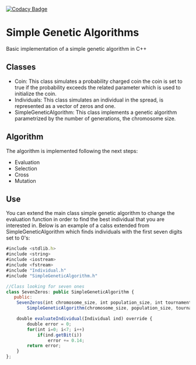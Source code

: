 [![Codacy Badge](https://api.codacy.com/project/badge/Grade/76636b4d2fb74ecfb5cb7d0030db50df)](https://www.codacy.com/manual/MaxSob/SimpleGeneticAlgorithm?utm_source=github.com&amp;utm_medium=referral&amp;utm_content=MaxSob/SimpleGeneticAlgorithm&amp;utm_campaign=Badge_Grade)
# Simple Genetic Algorithms
Basic implementation of a simple genetic algorithm in C++

## Classes
  * Coin: This class simulates a probability charged coin the coin is set to true if the probability exceeds the related parameter which is used to initialize the coin.
  * Individuals: This class simulates an individual in the spread, is represented as a vector of zeros and one.
  * SimpleGeneticAlgorithm: This class implements a genetic algorithm parametrized by the number of generations, the chromosome size.



## Algorithm
The algorithm is implemented following the next steps:
  * Evaluation
  * Selection
  * Cross
  * Mutation

## Use
You can extend the main class simple genetic algorithm to change the evaluation function in order to find the best individual that you are interested in. Below is an example of a calss extended from SimpleGeneticAlgorithm which finds individuals with the first seven digits set to 0's:

```javascript
#include <stdlib.h>
#include <string>
#include <iostream>
#include <fstream>
#include "Individual.h"
#include "SimpleGeneticAlgorithm.h"

//Class looking for seven ones 
class SevenZeros: public SimpleGeneticAlgorithm {
   public:
   	SevenZeros(int chromosome_size, int population_size, int tournament_size, int generations, double mutation_probability, double cross_probability):  
   		SimpleGeneticAlgorithm(chromosome_size, population_size, tournament_size, generations, mutation_probability, cross_probability){}

    double evaluateIndividual(Individual ind) override {
    	double error = 0;
    	for(int i=0; i<7; i++)
    		if(ind.getBit(i))
    			error += 0.14;
		return error;
	}
};
```
